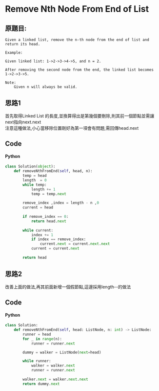 # Remove Nth Node From End of List


## 原題目:
```
Given a linked list, remove the n-th node from the end of list and return its head.

Example:

Given linked list: 1->2->3->4->5, and n = 2.

After removing the second node from the end, the linked list becomes 1->2->3->5.

Note:
    Given n will always be valid.
```

## 思路1
首先取得Linked List 的長度,並換算得出是第幾個要刪除,則其前一個節點並需讓next指向next.next<br>
注意這種做法,小心當移除位置剛好為第一項會有問題,需回傳head.next


## Code

#### Python

```python
class Solution(object):
    def removeNthFromEnd(self, head, n):
        temp = head
        length  = 0
        while temp:
            length += 1
            temp = temp.next  
        
        remove_index ,index = length - n ,0       
        current = head
        
        if remove_index == 0:
            return head.next
            
        while current:
            index += 1
            if index == remove_index:
                current.next = current.next.next
            current = current.next
                
        return head 
```



## 思路2
改善上面的做法,再其前面新增一個假節點,這邊採用length--的做法


## Code

#### Python
```python
class Solution:
    def removeNthFromEnd(self, head: ListNode, n: int) -> ListNode:
        runner = head       
        for _ in range(n):
            runner = runner.next

        dummy = walker = ListNode(next=head)

        while runner:
            walker = walker.next
            runner = runner.next
           
        walker.next = walker.next.next
        return dummy.next
 ```







